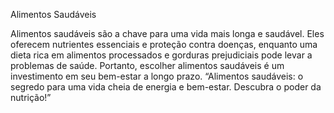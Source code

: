 Alimentos Saudáveis

Alimentos saudáveis são a chave para uma vida mais longa e saudável. Eles oferecem nutrientes essenciais e proteção contra doenças, enquanto uma dieta rica em alimentos processados e gorduras prejudiciais pode levar a problemas de saúde. Portanto, escolher alimentos saudáveis é um investimento em seu bem-estar a longo prazo.
“Alimentos saudáveis: o segredo para uma vida cheia de energia e bem-estar. Descubra o poder da nutrição!”
